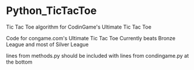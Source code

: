 # Python_TicTacToe
Tic Tac Toe algorithm for CodinGame's Ultimate Tic Tac Toe 

Code for congame.com's Ultimate Tic Tac Toe
Currently beats Bronze League and most of Silver League

lines from methods.py should be included with lines from condingame.py at the bottom
